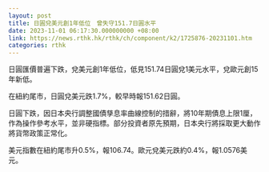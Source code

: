 ```yaml
---
layout: post
title: 日圓兌美元創1年低位　曾失守151.7日圓水平
date: 2023-11-01 06:17:30.000000000 +08:00
link: https://news.rthk.hk/rthk/ch/component/k2/1725876-20231101.htm
categories: rthk
---
```


日圓匯價普遍下跌，兌美元創1年低位，低見151.74日圓兌1美元水平，兌歐元創15年新低。

在紐約尾市，日圓兌美元跌1.7%，較早時報151.62日圓。

日圓下跌，因日本央行調整國債孳息率曲線控制的措辭，將10年期債息上限1厘，作為操作參考水平，並非硬指標。部分投資者原先預期，日本央行將採取更大動作將貨幣政策正常化。

美元指數在紐約尾市升0.5%，報106.74。歐元兌美元跌約0.4%，報1.0576美元。
